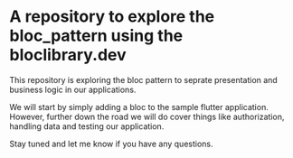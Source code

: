 # A repository to explore the bloc_pattern using the bloclibrary.dev

This repository is exploring the bloc pattern to seprate presentation and business logic in our applications. 

We will start by simply adding a bloc to the sample flutter application. However, further down the road we will do cover things like authorization, handling data and testing our application.

Stay tuned and let me know if you have any questions.

